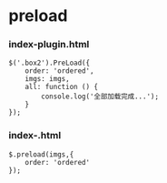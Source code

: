 # preload
### index-plugin.html
    $('.box2').PreLoad({
        order: 'ordered',
        imgs: imgs,
        all: function () {
            console.log('全部加载完成...');
        }
    });
    
### index-.html
    $.preload(imgs,{
        order: 'ordered'
    });
